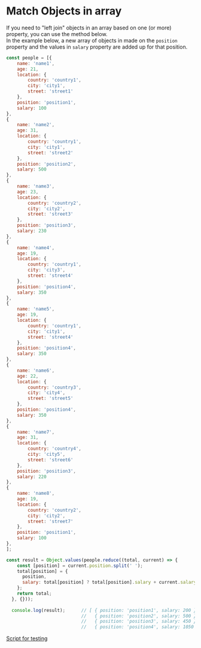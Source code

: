 # Match Objects in array

If you need to "left join" objects in an array based on one (or more) property, you can use the method below.  
In the example below, a new array of objects in made on the `position` property and the values in `salary` property are added up for that position.

```js
const people = [{
    name: 'name1',
    age: 21,
    location: {
        country: 'country1',
        city: 'city1',
        street: 'street1'
    },
    position: 'position1',
    salary: 100
},
{
    name: 'name2',
    age: 31,
    location: {
        country: 'country1',
        city: 'city1',
        street: 'street2'
    },
    position: 'position2',
    salary: 500
},
{
    name: 'name3',
    age: 23,
    location: {
        country: 'country2',
        city: 'city2',
        street: 'street3'
    },
    position: 'position3',
    salary: 230
},
{
    name: 'name4',
    age: 19,
    location: {
        country: 'country1',
        city: 'city3',
        street: 'street4'
    },
    position: 'position4',
    salary: 350
},
{
    name: 'name5',
    age: 19,
    location: {
        country: 'country1',
        city: 'city1',
        street: 'street4'
    },
    position: 'position4',
    salary: 350
},
{
    name: 'name6',
    age: 22,
    location: {
        country: 'country3',
        city: 'city4',
        street: 'street5'
    },
    position: 'position4',
    salary: 350
},
{
    name: 'name7',
    age: 31,
    location: {
        country: 'country4',
        city: 'city5',
        street: 'street6'
    },
    position: 'position3',
    salary: 220
},
{
    name: 'name8',
    age: 19,
    location: {
        country: 'country2',
        city: 'city2',
        street: 'street7'
    },
    position: 'position1',
    salary: 100
},
];

const result = Object.values(people.reduce((total, current) => {
    const [position] = current.position.split(' ');
    total[position] = { 
      position,
      salary: total[position] ? total[position].salary + current.salary : current.salary,
    };
    return total;
  }, {}));
  
  console.log(result);      // [ { position: 'position1', salary: 200 },
                            //   { position: 'position2', salary: 500 },
                            //   { position: 'position3', salary: 450 },
                            //   { position: 'position4', salary: 1050 } ]
```
[Script for testing](/scripts/JavaScript/testMatchObjectArray.js)